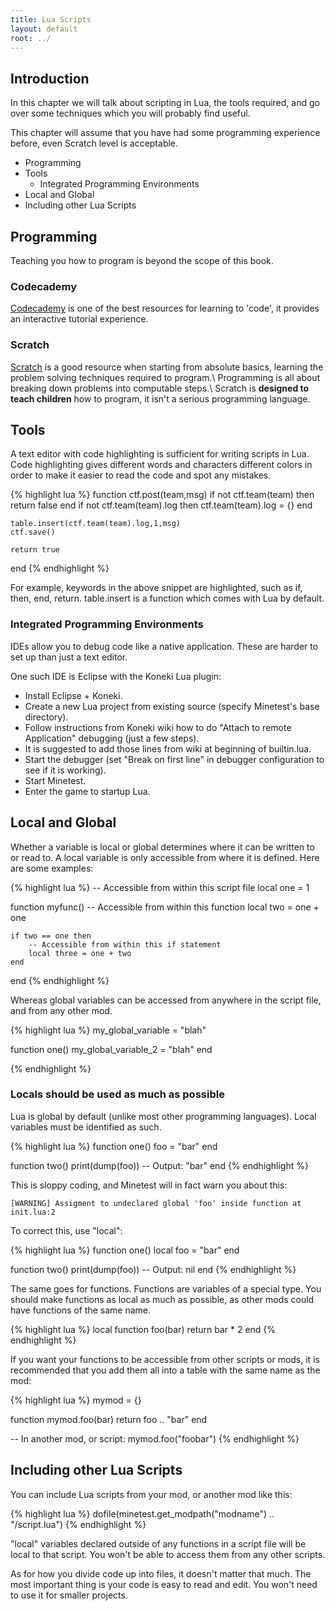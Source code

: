 ```yaml
---
title: Lua Scripts
layout: default
root: ../
---
```


Introduction
------------

In this chapter we will talk about scripting in Lua, the tools required,
and go over some techniques which you will probably find useful.

This chapter will assume that you have had some programming experience before,
even Scratch level is acceptable.

* Programming
* Tools
	* Integrated Programming Environments
* Local and Global
* Including other Lua Scripts

Programming
-----------

Teaching you how to program is beyond the scope of this book.

### Codecademy
[Codecademy](http://www.codecademy.com/) is one of the best resources for learning to 'code',
it provides an interactive tutorial experience.

### Scratch
[Scratch](https://scratch.mit.edu) is a good resource when starting from absolute basics,
learning the problem solving techniques required to program.\\
Programming is all about breaking down problems into computable steps.\\
Scratch is **designed to teach children** how to program, it isn't a serious programming language.

Tools
-----

A text editor with code highlighting is sufficient for writing scripts in Lua.
Code highlighting gives different words and characters different colors in order to
make it easier to read the code and spot any mistakes.

{% highlight lua %}
function ctf.post(team,msg)
	if not ctf.team(team) then
		return false
	end
	if not ctf.team(team).log then
		ctf.team(team).log = {}
	end

	table.insert(ctf.team(team).log,1,msg)
	ctf.save()

	return true
end
{% endhighlight %}

For example, keywords in the above snippet are highlighted, such as if, then, end, return.
table.insert is a function which comes with Lua by default.

### Integrated Programming Environments

IDEs allow you to debug code like a native application.
These are harder to set up than just a text editor.

One such IDE is Eclipse with the Koneki Lua plugin:

* Install Eclipse + Koneki.
* Create a new Lua project from existing source (specify Minetest's base directory).
* Follow instructions from Koneki wiki how to do "Attach to remote Application" debugging (just a few steps).
* It is suggested to add those lines from wiki at beginning of builtin.lua.
* Start the debugger (set "Break on first line" in debugger configuration to see if it is working).
* Start Minetest.
* Enter the game to startup Lua.

Local and Global
----------------

Whether a variable is local or global determines where it can be written to or read to.
A local variable is only accessible from where it is defined. Here are some examples:

{% highlight lua %}
-- Accessible from within this script file
local one = 1

function myfunc()
	-- Accessible from within this function
	local two = one + one

	if two == one then
		-- Accessible from within this if statement
		local three = one + two
	end
end
{% endhighlight %}

Whereas global variables can be accessed from anywhere in the script file, and from any other mod.

{% highlight lua %}
my_global_variable = "blah"

function one()
	my_global_variable_2 = "blah"
end

{% endhighlight %}


### Locals should be used as much as possible

Lua is global by default (unlike most other programming languages).
Local variables must be identified as such.

{% highlight lua %}
function one()
	foo = "bar"
end

function two()
	print(dump(foo))  -- Output: "bar"
end
{% endhighlight %}

This is sloppy coding, and Minetest will in fact warn you about this:

	[WARNING] Assigment to undeclared global 'foo' inside function at init.lua:2

To correct this, use "local":

{% highlight lua %}
function one()
	local foo = "bar"
end

function two()
	print(dump(foo))  -- Output: nil
end
{% endhighlight %}

The same goes for functions. Functions are variables of a special type.
You should make functions as local as much as possible,
as other mods could have functions of the same name.

{% highlight lua %}
local function foo(bar)
	return bar * 2
end
{% endhighlight %}

If you want your functions to be accessible from other scripts or mods, it is recommended that
you add them all into a table with the same name as the mod:

{% highlight lua %}
mymod = {}

function mymod.foo(bar)
	return foo .. "bar"
end

-- In another mod, or script:
mymod.foo("foobar")
{% endhighlight %}

Including other Lua Scripts
---------------------------

You can include Lua scripts from your mod, or another mod like this:

{% highlight lua %}
dofile(minetest.get_modpath("modname") .. "/script.lua")
{% endhighlight %}

"local" variables declared outside of any functions in a script file will be local to that script.
You won't be able to access them from any other scripts.

As for how you divide code up into files, it doesn't matter that much.
The most important thing is your code is easy to read and edit.
You won't need to use it for smaller projects.
